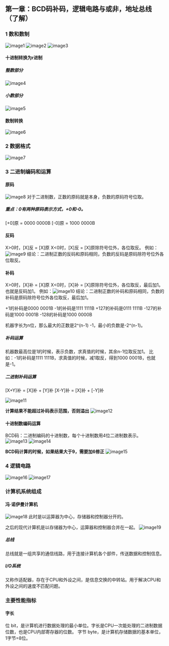 ## 第一章：BCD码补码，逻辑电路与或非，地址总线（了解）
### 1 数和数制
![image1](1&2/1.png)
![image2](1&2/2.png)
![image3](1&2/3.png)

#### 十进制转换为r进制
##### 整数部分
![image4](1&2/4.png)

##### 小数部分
![image5](1&2/5.png)

#### 数制转换
![image6](1&2/6.png)

### 2 数据格式
![image7](1&2/7.png)

### 3 二进制编码和运算
#### 原码
![image8](1&2/8.png)
对于二进制数，正数的原码就是本身，负数的原码符号位取。
##### 重点：0有两种原码表示方式，+0和-0。
[+0]原 = 0000 0000B
[-0]原 = 1000 0000B

#### 反码
X>0时，[X]反 = [X]原
X<0时，[X]反 = [X]原除符号位外，各位取反。
例如：![image9](1&2/9.png)
结论：二进制正数的反码和原码相同，负数的反码是原码除符号位外各位取反。

#### 补码
X>0时，[X]补 = [X]原
X<0时，[X]补 = [X]原除符号位外，各位取反，最后加1。也就是反码加1。
例如：![image10](1&2/10.png)
结论：二进制正数的补码和原码相同，负数的补码是原码除符号位外各位取反，最后加1。

+1的补码是0000 0001B
-1的补码是1111 1111B
+127的补码是0111 1111B
-127的补码是1000 0001B
-128的补码是1000 0000B

机器字长为n位，那么最大的正数是2^(n-1) -1，最小的负数是-2^(n-1)。

##### 补码运算
机器数最高位是1的时候，表示负数，求真值的时候，其余n-1位取反加1。
比如：-1的补码是1111 1111B，求真值的时候，减1取反，得到1000 0001B，也就是-1。

##### 二进制补码运算
[X+Y]补 = [X]补 + [Y]补
[X-Y]补 = [X]补 + [-Y]补

![image11](1&2/11.png)

**计算结果不能超过补码表示范围，否则溢出**
![image12](1&2/12.png)

#### 十进制数编码运算
BCD码：二进制编码的十进制数，每个十进制数用4位二进制数表示。
![image13](1&2/13.png)
![image14](1&2/14.png)

**BCD码计算的时候，如果结果大于9，需要加6修正**
![image15](1&2/15.png)

### 4 逻辑电路
![image16](1&2/16.png)
![image17](1&2/17.png)

### 计算机系统组成
#### 冯·诺伊曼计算机
![image18](1&2/18.png)
此时是以运算器为中心，存储器和控制器分开的。

之后的现代计算机是以存储器为中心，运算器和控制器合并在一起。
![image19](1&2/19.png)

##### 总线
总线就是一组共享的通信线路，用于连接计算机各个部件，传送数据和控制信息。

##### I/O系统
又称作适配器，存在于CPU和外设之间，是信息交换的中转站。用于解决CPU和外设之间的速度不匹配问题。

### 主要性能指标
#### 字长
位 bit，是计算机进行数据处理的最小单位。字长是CPU一次能处理的二进制数据位数，也是CPU内部寄存器的位数。
字节 byte，是计算机存储数据的基本单位，1字节=8位。
